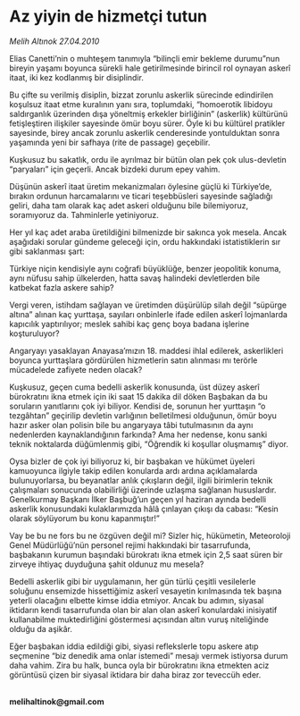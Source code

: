 # Az yiyin de hizmetçi tutun

*Melih Altınok 27.04.2010*

<div class="yazi"><p>Elias Canetti’nin o muhteşem tanımıyla “bilinçli emir bekleme durumu”nun bireyin yaşamı boyunca sürekli hale getirilmesinde birincil rol oynayan askerî itaat, iki kez kodlanmış bir disiplindir.</p>
<p>Bu çifte su verilmiş disiplin, bizzat zorunlu askerlik sürecinde edindirilen koşulsuz itaat etme kuralının yanı sıra, toplumdaki, “homoerotik libidoyu saldırganlık üzerinden dışa yöneltmiş erkekler birliğinin” (askerlik) kültürünü fetişleştiren ilişkiler sayesinde ömür boyu sürer. Öyle ki bu kültürel pratikler sayesinde, birey ancak zorunlu askerlik cenderesinde yontulduktan sonra yaşamında yeni bir safhaya (rite de passage) geçebilir.</p>
<p>Kuşkusuz bu sakatlık, ordu ile ayrılmaz bir bütün olan pek çok ulus-devletin “paryaları” için geçerli. Ancak bizdeki durum epey vahim. </p>
<p>Düşünün askerî itaat üretim mekanizmaları öylesine güçlü ki Türkiye’de, bırakın ordunun harcamalarını ve ticari teşebbüsleri sayesinde sağladığı geliri, daha tam olarak kaç adet askeri olduğunu bile bilemiyoruz, soramıyoruz da. Tahminlerle yetiniyoruz.</p>
<p>Her yıl kaç adet araba üretildiğini bilmenizde bir sakınca yok mesela. Ancak aşağıdaki sorular gündeme geleceği için, ordu hakkındaki istatistiklerin sır gibi saklanması şart: </p>
<p>Türkiye niçin kendisiyle aynı coğrafi büyüklüğe, benzer jeopolitik konuma, aynı nüfusu sahip ülkelerden, hatta savaş halindeki devletlerden bile katbekat fazla askere sahip? </p>
<p>Vergi veren, istihdam sağlayan ve üretimden düşürülüp silah değil “süpürge altına” alınan kaç yurttaşa, sayıları onbinlerle ifade edilen askerî lojmanlarda kapıcılık yaptırılıyor; meslek sahibi kaç genç boya badana işlerine koşturuluyor? </p>
<p>Angaryayı yasaklayan Anayasa’mızın 18. maddesi ihlal edilerek, askerlikleri boyunca yurttaşlara gördürülen hizmetlerin satın alınması mı terörle mücadelede zafiyete neden olacak? </p>
<p>Kuşkusuz, geçen cuma bedelli askerlik konusunda, üst düzey askerî bürokratını ikna etmek için iki saat 15 dakika dil döken Başbakan da bu soruların yanıtlarını çok iyi biliyor. Kendisi de, sorunun her yurttaşın “o tezgâhtan” geçirilip devletin varlığının belletilmesi olduğunun, ömür boyu hazır asker olan polisin bile bu angaryaya tâbi tutulmasının da aynı nedenlerden kaynaklandığının farkında? Ama her nedense, konu sanki teknik noktalarda düğümlenmiş gibi, “Öğrendik ki koşullar oluşmamış” diyor.</p>
<p>Oysa bizler de çok iyi biliyoruz ki, bir başbakan ve hükümet üyeleri kamuoyunca ilgiyle takip edilen konularda ardı ardına açıklamalarda bulunuyorlarsa, bu beyanatlar anlık çıkışların değil, ilgili birimlerin teknik çalışmaları sonucunda olabilirliği üzerinde uzlaşma sağlanan hususlardır. Genelkurmay Başkanı İlker Başbuğ’un geçen yıl haziran ayında bedelli askerlik konusundaki kulaklarımızda hâlâ çınlayan çıkışı da cabası: “Kesin olarak söylüyorum bu konu kapanmıştır!” </p>
<p>Vay be bu ne fors bu ne özgüven değil mi? Sizler hiç, hükümetin, Meteoroloji Genel Müdürlüğü’nün personel rejimi hakkındaki bir tasarrufunda, başbakanın kurumun başındaki bürokratı ikna etmek için 2,5 saat süren bir zirveye ihtiyaç duyduğuna şahit oldunuz mu mesela?</p>
<p>Bedelli askerlik gibi bir uygulamanın, her gün türlü çeşitli vesilelerle soluğunu ensemizde hissettiğimiz askerî vesayetin kırılmasında tek başına yeterli olacağını elbette kimse iddia etmiyor. Ancak bu adımın, siyasal iktidarın kendi tasarrufunda olan bir alan olan askerî konulardaki inisiyatif kullanabilme muktedirliğini göstermesi açısından altın vuruş niteliğinde olduğu da aşikâr.</p>
<p>Eğer başbakan iddia edildiği gibi, siyasi reflekslerle topu askere atıp seçmenine “biz denedik ama onlar istemedi” mesajı vermek istiyorsa durum daha vahim. Zira bu halk, bunca oyla bir bürokratını ikna etmekten aciz görüntüsü çizen bir siyasal iktidara bir daha biraz zor teveccüh eder.</p><b><br/>melihaltinok@gmail.com</b></div>
